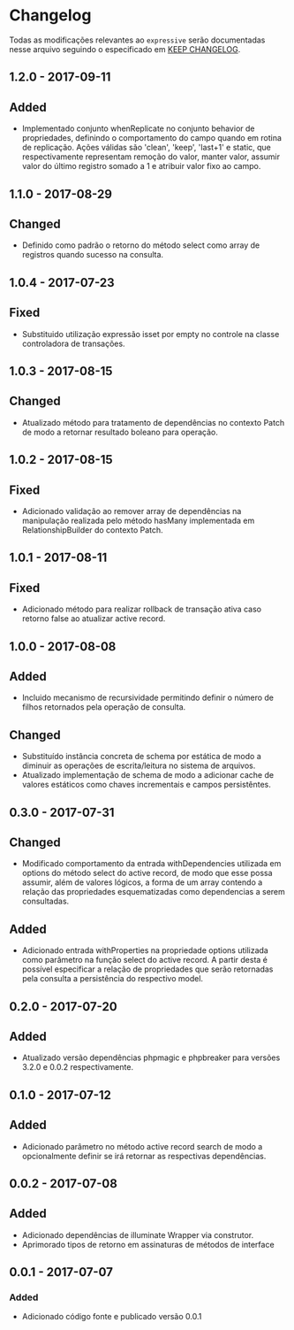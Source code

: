 # Changelog

Todas as modificações relevantes ao  `expressive` serão documentadas nesse arquivo seguindo o especificado em [KEEP CHANGELOG](http://keepachangelog.com/).

## 1.2.0 - 2017-09-11

## Added
- Implementado conjunto whenReplicate no conjunto behavior de propriedades, definindo o comportamento do campo quando
em rotina de replicação. Ações válidas são 'clean', 'keep', 'last+1' e static, que respectivamente representam remoção 
do valor, manter valor, assumir valor do último registro somado a 1 e atribuir valor fixo ao campo. 

## 1.1.0  - 2017-08-29

## Changed
- Definido como padrão o retorno do método select como array de registros quando sucesso na consulta.

## 1.0.4  - 2017-07-23

## Fixed
- Substituido utilização expressão isset por empty no controle na classe controladora de transações.

## 1.0.3  - 2017-08-15

## Changed
- Atualizado método para tratamento de dependências no contexto Patch de modo a retornar resultado boleano para operação. 

## 1.0.2  - 2017-08-15

## Fixed
- Adicionado validação ao remover array de dependências na manipulação realizada pelo método hasMany implementada em RelationshipBuilder do contexto Patch.

## 1.0.1  - 2017-08-11

## Fixed
- Adicionado método para realizar rollback de transação ativa caso retorno false ao atualizar active record.

## 1.0.0  - 2017-08-08

## Added
- Incluido mecanismo de recursividade permitindo definir o número de filhos retornados pela operação de consulta.

## Changed
- Substituído instância concreta de schema por estática de modo a diminuir as operações de escrita/leitura no sistema de arquivos.
- Atualizado implementação de schema de modo a adicionar cache de valores estáticos como chaves incrementais e campos persistêntes.

## 0.3.0 - 2017-07-31

## Changed
- Modificado comportamento da entrada withDependencies utilizada em options do método select do active record, de modo que esse possa assumir, além 
  de valores lógicos, a forma de um array contendo a relação das propriedades esquematizadas como dependencias a serem consultadas.

## Added
- Adicionado entrada withProperties na propriedade options utilizada como parâmetro na função select do active record. A partir desta
  é possível especificar a relação de propriedades que serão retornadas pela consulta a persistência do respectivo model.

## 0.2.0 - 2017-07-20

## Added
- Atualizado versão dependências phpmagic e phpbreaker para versões 3.2.0 e 0.0.2 respectivamente.

## 0.1.0 - 2017-07-12

## Added
- Adicionado parâmetro no método active record search de modo a opcionalmente definir se irá retornar as respectivas dependências.

## 0.0.2 - 2017-07-08

## Added
- Adicionado dependências de illuminate Wrapper via construtor.
- Aprimorado tipos de retorno em assinaturas de métodos de interface

## 0.0.1 - 2017-07-07

### Added
- Adicionado código fonte e publicado versão 0.0.1
